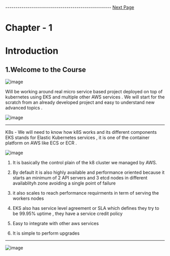 

---------------------------------------------------- [Next Page](https://github.com/EtricKombat/Course_Practical_Guide_EKS/blob/master/_docs/ch1/what_you_will_learn.md)



# Chapter - 1
# Introduction

## 1.Welcome to the Course

![image](https://user-images.githubusercontent.com/33585301/119449130-dfd0c800-bd4f-11eb-9f03-53a12c91bea4.png)


Will be working around real micro service based project deployed on top of kubernetes using EKS and multiple other AWS services .
We will start for the scratch from an already developed project and easy to understand new advanced topics .





![image](https://user-images.githubusercontent.com/33585301/119449671-8b7a1800-bd50-11eb-8ce8-061fce882838.png)



______________________

K8s - We will need to know how k8S works and its different components 
EKS stands for Elastic Kubernetes services , it is one of the  container platform on AWS like ECS or ECR  . 

![image](https://user-images.githubusercontent.com/33585301/119450853-26bfbd00-bd52-11eb-88b5-6b6f4fa58253.png)



1) It is basically the control plain of the k8 cluster  we managed by AWS.

2) By default it is also highly available and performance oriented because it starts an minimum of 2 API servers and 3 etcd nodes in different availablityh zone avoiding a  single point of failure 

3) it also scales to reach performance requirments in term of serving the workers nodes 
4) EKS also has service level agreement or SLA which defines they try to be 99.95% uptime , they have a service credit policy 
5) Easy to integrate with other aws services 
6) It is simple to perform upgrades  


__________________



![image](https://user-images.githubusercontent.com/33585301/119451007-5cfd3c80-bd52-11eb-977f-20094f1deae4.png)

